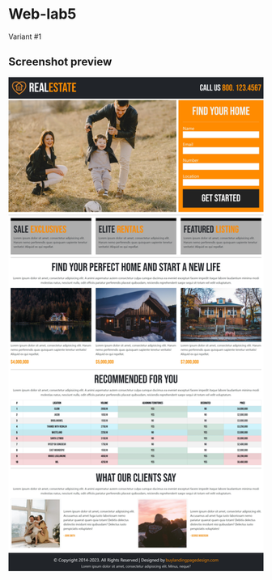 # Web-lab5
Variant #1

## Screenshot preview
![App Screenshot](https://github.com/TSlashDreamy/Web-lab5/blob/master/preview/preview.jpeg?raw=true)
